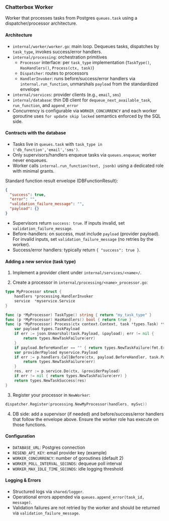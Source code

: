 ### Chatterbox Worker

Worker that processes tasks from Postgres `queues.task` using a dispatcher/processor architecture.

#### Architecture

- `internal/worker/worker.go`: main loop. Dequeues tasks, dispatches by `task_type`, invokes success/error handlers.
- `internal/processing`: orchestration primitives
  - `Processor` interface: per `task_type` implementation (`TaskType()`, `HasHandlers()`, `Process(ctx, task)`)
  - `Dispatcher`: routes to processors
  - `HandlerInvoker`: runs before/success/error handlers via `internal.run_function`, unmarshals `payload` from the standardized envelope
- `internal/services`: provider clients (e.g., `email`, `sms`)
- `internal/database`: thin DB client for `dequeue_next_available_task`, `run_function`, and `append_error`
- Concurrency is configurable via `WORKER_CONCURRENCY` and each worker goroutine uses `for update skip locked` semantics enforced by the SQL side.

#### Contracts with the database

- Tasks live in `queues.task` with `task_type in ('db_function','email','sms')`.
- Only supervisors/handlers enqueue tasks via `queues.enqueue`; worker never enqueues.
- Worker calls `internal.run_function(text, jsonb)` using a dedicated role with minimal grants.

Standard function result envelope (DBFunctionResult):

```json
{
  "success": true,
  "error": "",
  "validation_failure_message": "",
  "payload": {}
}
```

- Supervisors return `success: true`. If inputs invalid, set `validation_failure_message`.
- Before-handlers: on success, must include `payload` (provider payload). For invalid inputs, set `validation_failure_message` (no retries by the worker).
- Success/error handlers: typically return `{ "success": true }`.

#### Adding a new service (task type)

1. Implement a provider client under `internal/services/<name>/`.

2. Create a processor in `internal/processing/<name>_processor.go`:

```go
type MyProcessor struct {
    handlers *processing.HandlerInvoker
    service  *myservice.Service
}

func (p *MyProcessor) TaskType() string { return "my_task_type" }
func (p *MyProcessor) HasHandlers() bool { return true }
func (p *MyProcessor) Process(ctx context.Context, task *types.Task) *types.TaskResult {
    var payload types.TaskPayload
    if err := json.Unmarshal(task.Payload, &payload); err != nil {
        return types.NewTaskFailure(err)
    }
    if payload.BeforeHandler == "" { return types.NewTaskFailure(fmt.Errorf("missing before_handler")) }
    var providerPayload myservice.Payload
    if err := p.handlers.CallBefore(ctx, payload.BeforeHandler, task.Payload, &providerPayload); err != nil {
        return types.NewTaskFailure(err)
    }
    res, err := p.service.Do(ctx, &providerPayload)
    if err != nil { return types.NewTaskFailure(err) }
    return types.NewTaskSuccess(res)
}
```

3. Register your processor in `NewWorker`:

```go
dispatcher.Register(processing.NewMyProcessor(handlers, mySvc))
```

4. DB side: add a supervisor (if needed) and before/success/error handlers that follow the envelope above. Ensure the worker role has execute on those functions.

#### Configuration

- `DATABASE_URL`: Postgres connection
- `RESEND_API_KEY`: email provider key (example)
- `WORKER_CONCURRENCY`: number of goroutines (default 2)
- `WORKER_POLL_INTERVAL_SECONDS`: dequeue poll interval
- `WORKER_MAX_IDLE_TIME_SECONDS`: idle logging threshold

#### Logging & Errors

- Structured logs via `shared/logger`.
- Operational errors appended via `queues.append_error(task_id, message)`.
- Validation failures are not retried by the worker and should be returned via `validation_failure_message`.
